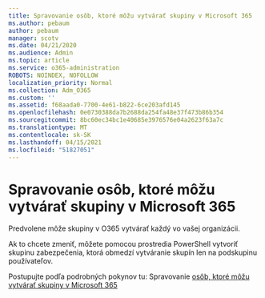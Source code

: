 ```yaml
---
title: Spravovanie osôb, ktoré môžu vytvárať skupiny v Microsoft 365
ms.author: pebaum
author: pebaum
manager: scotv
ms.date: 04/21/2020
ms.audience: Admin
ms.topic: article
ms.service: o365-administration
ROBOTS: NOINDEX, NOFOLLOW
localization_priority: Normal
ms.collection: Adm_O365
ms.custom: ''
ms.assetid: f68aada0-7700-4e61-b822-6ce203afd145
ms.openlocfilehash: 0e0730388da7b2688da254fa48e37f473b86b354
ms.sourcegitcommit: 8bc60ec34bc1e40685e3976576e04a2623f63a7c
ms.translationtype: MT
ms.contentlocale: sk-SK
ms.lasthandoff: 04/15/2021
ms.locfileid: "51827051"
---
```

# <a name="manage-who-can-create-microsoft-365-groups"></a>Spravovanie osôb, ktoré môžu vytvárať skupiny v Microsoft 365

Predvolene môže skupiny v O365 vytvárať každý vo vašej organizácii.
  
Ak to chcete zmeniť, môžete pomocou prostredia PowerShell vytvoriť skupinu zabezpečenia, ktorá obmedzí vytváranie skupín len na podskupinu používateľov.
  
Postupujte podľa podrobných pokynov tu: Spravovanie [osôb, ktoré môžu vytvárať skupiny v Microsoft 365](https://docs.microsoft.com/microsoft-365/admin/create-groups/manage-creation-of-groups)
  

